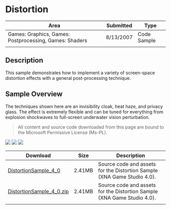 # Distortion

|Area|Submitted|Type|
|-|-|-|
Games: Graphics, Games: Postprocessing, Games: Shaders|8/13/2007|Code Sample
||||

## Description

This sample demonstrates how to implement a variety of screen-space distortion effects with a general post-processing technique.

## Sample Overview

The techniques shown here are an invisibility cloak, heat haze, and privacy glass. The effect is extremely flexible and can be tuned for everything from explosion shockwaves to full-screen underwater vision perturbation.

> All content and source code downloaded from this page are bound to the Microsoft Permissive License (Ms-PL).

![](https://github.com/simondarksidej/XNAGameStudio/blob/master/Images/XNA_Distortion_01_small.jpg?raw=true)
![](https://github.com/simondarksidej/XNAGameStudio/blob/master/Images/XNA_Distortion_02_small.jpg?raw=true)
![](https://github.com/simondarksidej/XNAGameStudio/blob/master/Images/XNA_Distortion_03_small.jpg?raw=true)

Download | Size | Description
---|---|---|
[DistortionSample_4_0](https://github.com/simondarksidej/XNAGameStudio/tree/master/Samples/DistortionSample_4_0) | 2.41MB | Source code and assets for the Distortion Sample (XNA Game Studio 4.0).
[DistortionSample_4_0.zip](https://github.com/simondarksidej/XNAGameStudioZips/raw/zips/DistortionSample_4_0.zip) | 2.41MB | Source code and assets for the Distortion Sample (XNA Game Studio 4.0).
||||
